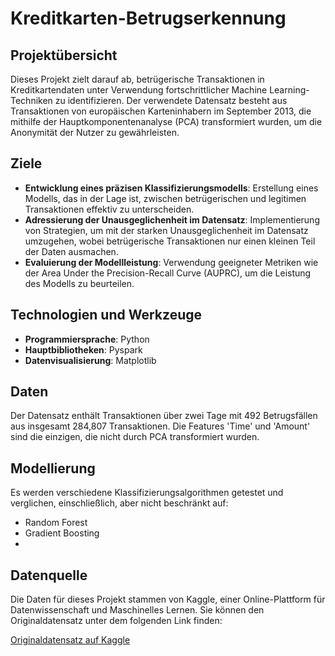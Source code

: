 # Kreditkarten-Betrugserkennung

## Projektübersicht
Dieses Projekt zielt darauf ab, betrügerische Transaktionen in Kreditkartendaten unter Verwendung fortschrittlicher Machine Learning-Techniken zu identifizieren. Der verwendete Datensatz besteht aus Transaktionen von europäischen Karteninhabern im September 2013, die mithilfe der Hauptkomponentenanalyse (PCA) transformiert wurden, um die Anonymität der Nutzer zu gewährleisten.

## Ziele
- **Entwicklung eines präzisen Klassifizierungsmodells**: Erstellung eines Modells, das in der Lage ist, zwischen betrügerischen und legitimen Transaktionen effektiv zu unterscheiden.
- **Adressierung der Unausgeglichenheit im Datensatz**: Implementierung von Strategien, um mit der starken Unausgeglichenheit im Datensatz umzugehen, wobei betrügerische Transaktionen nur einen kleinen Teil der Daten ausmachen.
- **Evaluierung der Modellleistung**: Verwendung geeigneter Metriken wie der Area Under the Precision-Recall Curve (AUPRC), um die Leistung des Modells zu beurteilen.

## Technologien und Werkzeuge
- **Programmiersprache**: Python
- **Hauptbibliotheken**: Pyspark
- **Datenvisualisierung**: Matplotlib

## Daten
Der Datensatz enthält Transaktionen über zwei Tage mit 492 Betrugsfällen aus insgesamt 284,807 Transaktionen. Die Features 'Time' und 'Amount' sind die einzigen, die nicht durch PCA transformiert wurden.

## Modellierung
Es werden verschiedene Klassifizierungsalgorithmen getestet und verglichen, einschließlich, aber nicht beschränkt auf:
- Random Forest
- Gradient Boosting
- 
## Datenquelle
Die Daten für dieses Projekt stammen von Kaggle, einer Online-Plattform für Datenwissenschaft und Maschinelles Lernen. Sie können den Originaldatensatz unter dem folgenden Link finden:

[Originaldatensatz auf Kaggle](https://www.kaggle.com/datasets/mlg-ulb/creditcardfraud/data)
